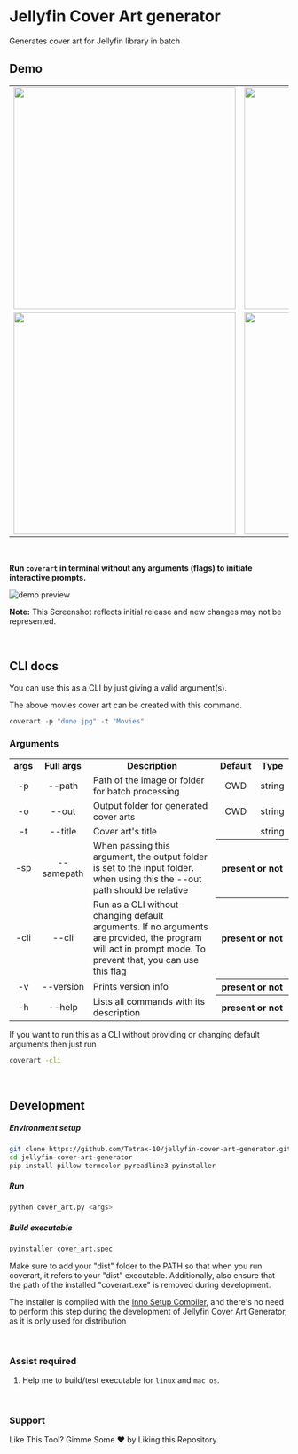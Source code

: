 # Jellyfin Cover Art generator

Generates cover art for Jellyfin library in batch

## Demo

<table>
  <tr align="center">
    <td><img src="https://raw.githubusercontent.com/Tetrax-10/jellyfin-cover-art-generator/main/assets/Movies-dune.jpg" style="width: 400px;"></td>
    <td><img src="https://raw.githubusercontent.com/Tetrax-10/jellyfin-cover-art-generator/main/assets/TV Shows-chernobyl.jpg" style="width: 400px;"></td>
  </tr>
  <tr align="center">
    <td><img src="https://raw.githubusercontent.com/Tetrax-10/jellyfin-cover-art-generator/main/assets/Music.jpg" style="width: 400px;"></td>
    <td><img src="https://raw.githubusercontent.com/Tetrax-10/jellyfin-cover-art-generator/main/assets/xxx.jpg" style="width: 400px;"></td>
  </tr>
</table>

</br>

**Run `coverart` in terminal without any arguments (flags) to initiate interactive prompts.**

![demo preview](https://raw.githubusercontent.com/Tetrax-10/jellyfin-cover-art-generator/main/assets/preview.png)

**Note:** This Screenshot reflects initial release and new changes may not be represented.

</br>

## CLI docs

You can use this as a CLI by just giving a valid argument(s).

The above movies cover art can be created with this command.

```powershell
coverart -p "dune.jpg" -t "Movies"
```

### Arguments

<table>
  <tr align="center">
    <td><b>args</b></td>
    <td><b>Full args</b></td>
    <td><b>Description</b></td>
    <td><b>Default</b></td>
    <td><b>Type</b></td>
  </tr>
  <tr align="center">
    <td>-p</td>
    <td>--path</td>
    <td align="left">Path of the image or folder for batch processing</td>
    <td>CWD</td>
    <td>string</td>
  </tr>
  <tr align="center">
    <td>-o</td>
    <td>--out</td>
    <td align="left">Output folder for generated cover arts</td>
    <td>CWD</td>
    <td>string</td>
  </tr>
  <tr align="center">
    <td>-t</td>
    <td>--title</td>
    <td align="left">Cover art's title</td>
    <td></td>
    <td>string</td>
  </tr>
  <tr align="center">
    <td>-sp</td>
    <td>--samepath</td>
    <td align="left">When passing this argument, the output folder is set to the input folder. when using this the --out path should be relative</td>
    <th colspan="2">present or not</th>
  </tr>
  <tr align="center">
    <td>-cli</td>
    <td>--cli</td>
    <td align="left">Run as a CLI without changing default arguments. If no arguments are provided, the program will act in prompt mode. To prevent that, you can use this flag</td>
    <th colspan="2">present or not</th>
  </tr>
  <tr align="center">
    <td>-v</td>
    <td>--version</td>
    <td align="left">Prints version info</td>
    <th colspan="2">present or not</th>
  </tr>
  <tr align="center">
    <td>-h</td>
    <td>--help</td>
    <td align="left">Lists all commands with its description</td>
    <th colspan="2">present or not</th>
  </tr>
</table>

If you want to run this as a CLI without providing or changing default arguments then just run

```sh
coverart -cli
```

</br>

## Development

##### Environment setup

```sh
git clone https://github.com/Tetrax-10/jellyfin-cover-art-generator.git
cd jellyfin-cover-art-generator
pip install pillow termcolor pyreadline3 pyinstaller
```

##### Run

```sh
python cover_art.py <args>
```

##### Build executable

```sh
pyinstaller cover_art.spec
```

Make sure to add your "dist" folder to the PATH so that when you run coverart, it refers to your "dist" executable. Additionally, also ensure that the path of the installed "coverart.exe" is removed during development.

The installer is compiled with the [Inno Setup Compiler](https://jrsoftware.org/isdl.php), and there's no need to perform this step during the development of Jellyfin Cover Art Generator, as it is only used for distribution

</br>

### Assist required

1. Help me to build/test executable for `linux` and `mac os`.

</br>

### Support

Like This Tool? Gimme Some ❤️ by Liking this Repository.
